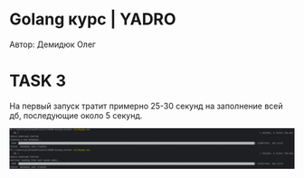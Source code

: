# Golang курс | YADRO
Автор: Демидюк Олег 
# TASK 3
На первый запуск тратит примерно 25-30 секунд на заполнение всей дб, последующие около 5 секунд.

![Image text](1.jpg)
